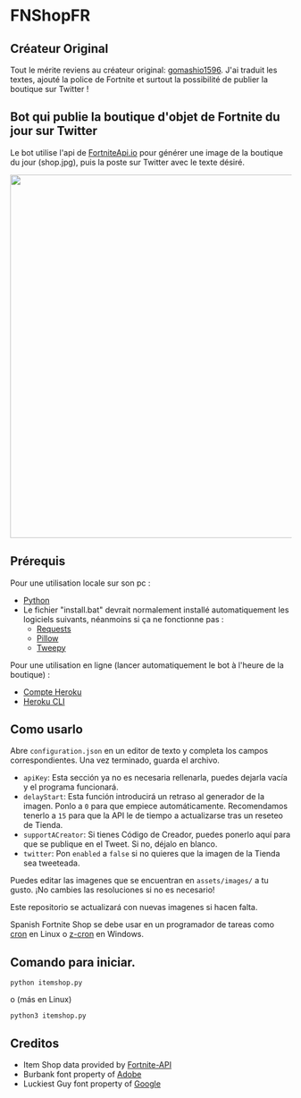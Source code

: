 # FNShopFR

## Créateur Original

Tout le mérite reviens au créateur original: [gomashio1596](https://github.com/gomashio1596/Fortnite-ShopBot-v2). J'ai traduit les textes, ajouté la police de Fortnite et surtout la possibilité de publier la boutique sur Twitter !

## Bot qui publie la boutique d'objet de Fortnite du jour sur Twitter

Le bot utilise l'api de [FortniteApi.io](https://fortniteapi.io/) pour générer une image de la boutique du jour (shop.jpg), puis la poste sur Twitter avec le texte désiré. 

<p align="center">
    <img src="https://i.imgur.com/8jAPNMZ.jpg" width="650px" draggable="true">
</p>



## Prérequis
Pour une utilisation locale sur son pc :
- [Python](https://www.python.org/downloads/)
- Le fichier "install.bat" devrait normalement installé automatiquement les logiciels suivants, néanmoins si ça ne fonctionne pas :
    - [Requests](http://docs.python-requests.org/en/master/user/install/)
    - [Pillow](https://pillow.readthedocs.io/en/stable/installation.html#basic-installation)
    - [Tweepy](https://docs.tweepy.org/en/stable/install.html)
	
Pour une utilisation en ligne (lancer automatiquement le bot à l'heure de la boutique) :
- [Compte Heroku](https://heroku.com)
- [Heroku CLI](https://devcenter.heroku.com/articles/heroku-cli#download-and-install)

## Como usarlo

Abre `configuration.json` en un editor de texto y completa los campos correspondientes. Una vez terminado, guarda el archivo.

- `apiKey`: Esta sección ya no es necesaria rellenarla, puedes dejarla vacía y el programa funcionará.
- `delayStart`: Esta función introducirá un retraso al generador de la imagen. Ponlo a `0` para que empiece automáticamente. Recomendamos tenerlo a `15` para que la API le de tiempo a actualizarse tras un reseteo de Tienda.
- `supportACreator`: Si tienes Código de Creador, puedes ponerlo aquí para que se publique en el Tweet. Si no, déjalo en blanco.
- `twitter`: Pon `enabled` a `false` si no quieres que la imagen de la Tienda sea tweeteada.

Puedes editar las imagenes que se encuentran en `assets/images/` a tu gusto. ¡No cambies las resoluciones si no es necesario! 

Este repositorio se actualizará con nuevas imagenes si hacen falta.

Spanish Fortnite Shop se debe usar en un programador de tareas como [cron](https://en.wikipedia.org/wiki/Cron) en Linux o [z-cron](https://www.z-cron.com/es/) en Windows.

## Comando para iniciar.

```
python itemshop.py
```
o (más en Linux)
```
python3 itemshop.py
```

## Creditos

- Item Shop data provided by [Fortnite-API](https://fortnite-api.com/)
- Burbank font property of [Adobe](https://fonts.adobe.com/fonts/burbank)
- Luckiest Guy font property of [Google](https://fonts.google.com/specimen/Luckiest+Guy)
